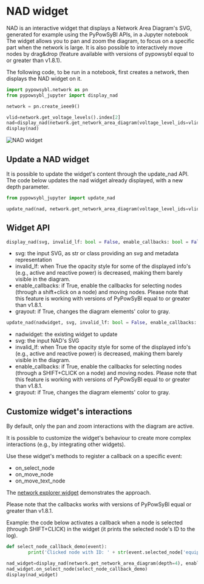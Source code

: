 # NAD widget

NAD is an interactive widget that displays a Network Area Diagram's SVG, generated for example using the PyPowSyBl APIs, in a Jupyter notebook
The widget allows you to pan and zoom the diagram, to focus on a specific part when the network is large. It is also possible to interactively move nodes by drag&drop (feature available with versions of pypowsybl equal to or greater than v1.8.1).

The following code, to be run in a notebook, first creates a network, then displays the NAD widget on it.

```python
import pypowsybl.network as pn
from pypowsybl_jupyter import display_nad

network = pn.create_ieee9()

vlid=network.get_voltage_levels().index[2]
nad=display_nad(network.get_network_area_diagram(voltage_level_ids=vlid, depth=3))
display(nad)
```

![NAD widget](/_static/img/nad_1.png)

## Update a NAD widget

It is possible to update the widget's content through the update_nad API.
The code below updates the nad widget already displayed, with a new depth parameter.

```python
from pypowsybl_jupyter import update_nad

update_nad(nad, network.get_network_area_diagram(voltage_level_ids=vlid, depth=0))
```

## Widget API

```python
display_nad(svg, invalid_lf: bool = False, enable_callbacks: bool = False, grayout:  bool = False) -> NadWidget
```

- svg: the input SVG, as str or class providing an svg and metadata representation
- invalid_lf: when True the opacity style for some of the displayed info's (e.g., active and reactive power) is decreased, making them barely visible in the diagram.
- enable_callbacks: if True, enable the callbacks for selecting nodes (through a shift+click on a node) and moving nodes. Please note that this feature is working with versions of PyPowSyBl equal to or greater than v1.8.1.
- grayout: if True, changes the diagram elements' color to gray.


```python
update_nad(nadwidget, svg, invalid_lf: bool = False, enable_callbacks: bool = False, grayout:  bool = False)
```

- nadwidget: the existing widget to update
- svg: the input NAD's SVG
- invalid_lf: when True the opacity style for some of the displayed info's (e.g., active and reactive power) is decreased, making them barely visible in the diagram.
- enable_callbacks: if True, enable the callbacks for selecting nodes (through a SHIFT+CLICK on a node) and moving nodes. Please note that this feature is working with versions of PyPowSyBl equal to or greater than v1.8.1.
- grayout: if True, changes the diagram elements' color to gray.

## Customize widget's interactions
By default, only the pan and zoom interactions with the diagram are active.

It is possible to customize the widget's behaviour to create more complex interactions (e.g., by integrating other widgets). 

Use these widget's methods to register a callback on a specific event:

- on_select_node
- on_move_node
- on_move_text_node

The [network explorer widget](/user_guide/network_explorer.md) demonstrates the approach.

Please note that the callbacks works with versions of PyPowSyBl equal or greater than v1.8.1.

Example: the code below activates a callback when a node is selected (through SHIFT+CLICK) in the widget (it prints the selected node's ID to the log).

```python
def select_node_callback_demo(event):
        print('Clicked node with ID: ' + str(event.selected_node['equipment_id']))

nad_widget=display_nad(network.get_network_area_diagram(depth=4), enable_callbacks=True)
nad_widget.on_select_node(select_node_callback_demo)
display(nad_widget)
```

